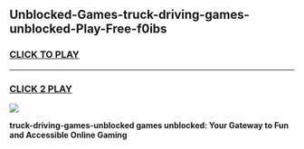 
## Unblocked-Games-truck-driving-games-unblocked-Play-Free-f0ibs
<h3>
<a href="https://premium76.site?title=truck-driving-games-unblocked&ref=10A">CLICK TO PLAY</a></h3>
<hr>

<h3>
<a href="https://premium76.site?title=truck-driving-games-unblocked&ref=10A">CLICK 2 PLAY</a>
  
</h3>

<a href="https://premium76.site?title=truck-driving-games-unblocked&ref=10A"><img src="https://clearcache.store/games.png"></a>


**truck-driving-games-unblocked games unblocked: Your Gateway to Fun and Accessible Online Gaming**
